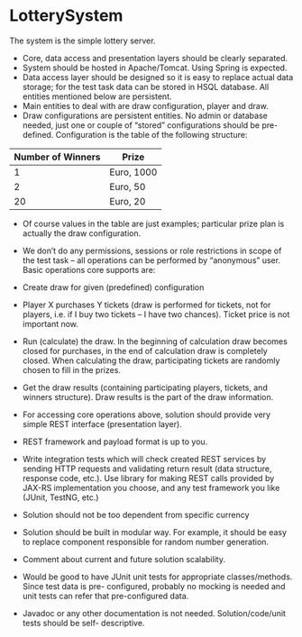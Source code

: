 LotterySystem
=============

The system is the simple lottery server.

- Core, data access and presentation layers should be clearly separated.
- System should be hosted in Apache/Tomcat. Using Spring is expected.
- Data access layer should be designed so it is easy to replace actual data storage; for the test task
 data can be stored in HSQL database. All entities mentioned below are persistent.
- Main entities to deal with are draw configuration, player and draw.
- Draw configurations are persistent entities. No admin or database needed, just one or couple of
 “stored” configurations should be pre-defined. Configuration is the table of the following structure:


| Number of Winners | Prize   |   
|-------------|---------------|  
| 1 | Euro, 1000| 
| 2 | Euro, 50 | 
| 20| Euro, 20 |


- Of course values in the table are just examples; particular prize plan is actually the draw
configuration.

- We don’t do any permissions, sessions or role restrictions in scope of the test task – all operations
  can be performed by “anonymous” user. Basic operations core supports are:
- Create draw for given (predefined) configuration
- Player X purchases Y tickets (draw is performed for tickets, not for players, i.e. if I buy two
  tickets – I have two chances). Ticket price is not important now.
- Run (calculate) the draw. In the beginning of calculation draw becomes closed for purchases,
  in the end of calculation draw is completely closed. When calculating the draw, participating
  tickets are randomly chosen to fill in the prizes.
- Get the draw results (containing participating players, tickets, and winners structure). Draw
  results is the part of the draw information.

- For accessing core operations above, solution should provide very simple REST interface
  (presentation layer). 
- REST framework and payload format is up to you.
- Write integration tests which will check created REST services by sending HTTP requests and
  validating return result (data structure, response code, etc.). Use library for making REST calls
  provided by JAX-RS implementation you choose, and any test framework you like (JUnit, TestNG,
  etc.)
- Solution should not be too dependent from specific currency
- Solution should be built in modular way. For example, it should be easy to replace component
  responsible for random number generation.
- Comment about current and future solution scalability.
- Would be good to have JUnit unit tests for appropriate classes/methods. Since test data is pre-
  configured, probably no mocking is needed and unit tests can refer that pre-configured data.
- Javadoc or any other documentation is not needed. Solution/code/unit tests should be self-
  descriptive.
